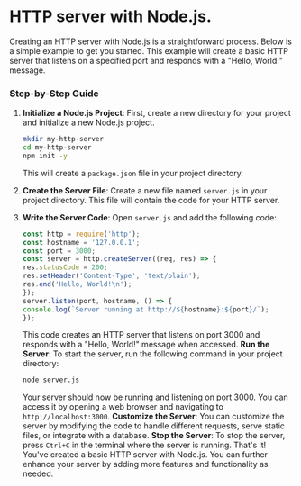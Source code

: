 # HTTP server with Node.js.
Creating an HTTP server with Node.js is a straightforward process. Below is a simple example to get you started. This example will create a basic HTTP server that listens on a specified port and responds with a "Hello, World!" message.
### Step-by-Step Guide  

1. **Initialize a Node.js Project**:
   First, create a new directory for your project and initialize a new Node.js project.
   ```bash
   mkdir my-http-server
   cd my-http-server
   npm init -y
   ```
   This will create a `package.json` file in your project directory.
2. **Create the Server File**: Create a new file named `server.js` in your project directory. This file will contain the code for your HTTP server.

3. **Write the Server Code**: Open `server.js` and add the following code:
   ```javascript
   const http = require('http');
   const hostname = '127.0.0.1';
   const port = 3000;
   const server = http.createServer((req, res) => {
   res.statusCode = 200;
   res.setHeader('Content-Type', 'text/plain');
   res.end('Hello, World!\n');
   });
   server.listen(port, hostname, () => {
   console.log(`Server running at http://${hostname}:${port}/`);
   });
   ```
   This code creates an HTTP server that listens on port 3000 and responds with a "Hello, World!" message when accessed.
   **Run the Server**: To start the server, run the following command in your project directory:
   ```bash
   node server.js

   ```
   Your server should now be running and listening on port 3000. You can access it by
   opening a web browser and navigating to `http://localhost:3000`.
   **Customize the Server**: You can customize the server by modifying the code to handle different requests, serve static files, or integrate with a database.
   **Stop the Server**: To stop the server, press `Ctrl+C` in the terminal where the server is running.
   That's it! You've created a basic HTTP server with Node.js. You can further enhance your server by adding more features and functionality as needed.

